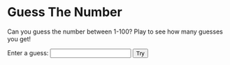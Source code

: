 <head> 
<body>

<h1>Guess The Number</h1> 
  
<p> Can you guess the number between 1-100? Play to see how many guesses you get!</p> 
  
<div class="form"> 
    <label for="guessField">Enter a guess: </label> 
    <input type = "text" id = "guessField" class = "guessField"> 
    <input type = "submit" value = "Try" 
           class = "guessSubmit" id = "submitguess"> 
</div> 
  
<script type = "text/javascript"> 
    var y = Math.floor(Math.random() * 100 + 1); 
    var guess = 1; 
      
    document.getElementById("submitguess").onclick = function(){      
    var x = document.getElementById("guessField").value; 
  
   if(x == y) 
   {    
       alert("CONGRATULATIONS!!! You guessed it in "
               + guess + " guesses! "); 
   } 
   else if(x > y) 
   {     
       guess++; 
       alert("Try a lower number!"); 
   } 
   else
   { 
       guess++; 
       alert("Try a higher number!") 
   } 
} 
</script>
</body> 
 
